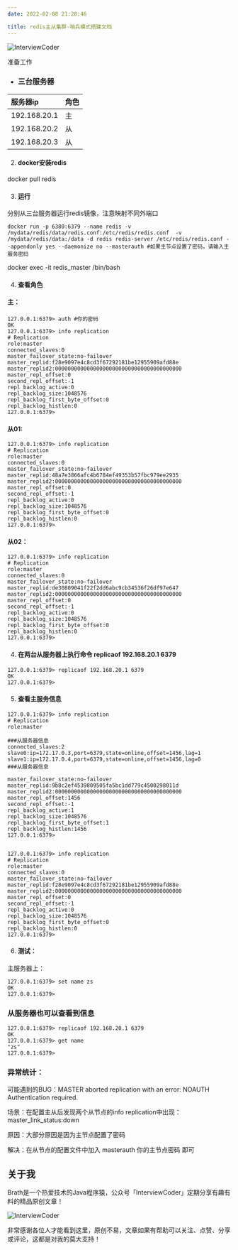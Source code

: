 ```yaml
---
date: 2022-02-08 21:28:46

title: redis主从集群-哨兵模式搭建文档
---
```


![InterviewCoder](https://brath4.oss-cn-shenzhen.aliyuncs.com/picgo/%E6%89%AB%E7%A0%81_%E6%90%9C%E7%B4%A2%E8%81%94%E5%90%88%E4%BC%A0%E6%92%AD%E6%A0%B7%E5%BC%8F-%E6%A0%87%E5%87%86%E8%89%B2%E7%89%88.png)



准备工作

- ### 三台服务器 

| 服务器ip     | 角色 |
| :----------- | ---- |
| 192.168.20.1 | 主   |
| 192.168.20.2 | 从   |
| 192.168.20.3 | 从   |

2. #### docker安装redis

docker pull redis

3. #### 运行

分别从三台服务器运行redis镜像，注意映射不同外端口

```shell
docker run -p 6380:6379 --name redis -v /mydata/redis/data/redis.conf:/etc/redis/redis.conf  -v /mydata/redis/data:/data -d redis redis-server /etc/redis/redis.conf --appendonly yes --daemonize no --masterauth #如果主节点设置了密码，请输入主服务密码
```

docker exec -it redis_master /bin/bash

4. #### 查看角色

#### 主：

```shell
127.0.0.1:6379> auth #你的密码
OK
127.0.0.1:6379> info replication
# Replication
role:master
connected_slaves:0
master_failover_state:no-failover
master_replid:f28e9097e4c8cd3f67292181be12955909afd88e
master_replid2:0000000000000000000000000000000000000000
master_repl_offset:0
second_repl_offset:-1
repl_backlog_active:0
repl_backlog_size:1048576
repl_backlog_first_byte_offset:0
repl_backlog_histlen:0
127.0.0.1:6379> 
```



#### 从01:

```shell
127.0.0.1:6379> info replication
# Replication
role:master
connected_slaves:0
master_failover_state:no-failover
master_replid:48a7e3866afc4b6784ef49353b57fbc979ee2935
master_replid2:0000000000000000000000000000000000000000
master_repl_offset:0
second_repl_offset:-1
repl_backlog_active:0
repl_backlog_size:1048576
repl_backlog_first_byte_offset:0
repl_backlog_histlen:0
127.0.0.1:6379> 
```



#### 从02：

```shell
127.0.0.1:6379> info replication
# Replication
role:master
connected_slaves:0
master_failover_state:no-failover
master_replid:de30809041f22f2dd6abc9cb34536f26df97e647
master_replid2:0000000000000000000000000000000000000000
master_repl_offset:0
second_repl_offset:-1
repl_backlog_active:0
repl_backlog_size:1048576
repl_backlog_first_byte_offset:0
repl_backlog_histlen:0
127.0.0.1:6379> 
```



4. #### 在两台从服务器上执行命令 replicaof 192.168.20.1 6379

```shell
127.0.0.1:6379> replicaof 192.168.20.1 6379
OK
127.0.0.1:6379> 
```



5. #### 查看主服务信息

```shell
127.0.0.1:6379> info replication
# Replication
role:master
 
###从服务器信息
connected_slaves:2
slave0:ip=172.17.0.3,port=6379,state=online,offset=1456,lag=1
slave1:ip=172.17.0.4,port=6379,state=online,offset=1456,lag=0
###从服务器信息
 
master_failover_state:no-failover
master_replid:9b8c2ef4539809505fa5bc1dd779c4500298011d
master_replid2:0000000000000000000000000000000000000000
master_repl_offset:1456
second_repl_offset:-1
repl_backlog_active:1
repl_backlog_size:1048576
repl_backlog_first_byte_offset:1
repl_backlog_histlen:1456
127.0.0.1:6379> 


127.0.0.1:6379> info replication
# Replication
role:master
connected_slaves:0
master_failover_state:no-failover
master_replid:f28e9097e4c8cd3f67292181be12955909afd88e
master_replid2:0000000000000000000000000000000000000000
master_repl_offset:0
second_repl_offset:-1
repl_backlog_active:0
repl_backlog_size:1048576
repl_backlog_first_byte_offset:0
repl_backlog_histlen:0
127.0.0.1:6379> 

```



6. #### 测试：

主服务器上：

```shell
127.0.0.1:6379> set name zs
OK
127.0.0.1:6379> 
```



### 从服务器也可以查看到信息

```shell
127.0.0.1:6379> replicaof 192.168.20.1 6379
OK
127.0.0.1:6379> get name
"zs"
127.0.0.1:6379> 
```



### 异常统计：

可能遇到的BUG：MASTER aborted replication with an error: NOAUTH Authentication required.

场景：在配置主从后发现两个从节点的info replication中出现：master_link_status:down

原因：大部分原因是因为主节点配置了密码

解决：在从节点的配置文件中加入 masterauth 你的主节点密码 即可

















## 关于我

Brath是一个热爱技术的Java程序猿，公众号「InterviewCoder」定期分享有趣有料的精品原创文章！

![InterviewCoder](https://brath4.oss-cn-shenzhen.aliyuncs.com/picgo/%E4%BA%8C%E7%BB%B4%E7%A0%81plus.png)

非常感谢各位人才能看到这里，原创不易，文章如果有帮助可以关注、点赞、分享或评论，这都是对我的莫大支持！
